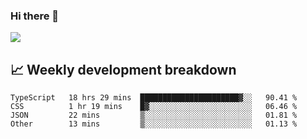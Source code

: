 ### Hi there 👋
<img align="center" src="https://github-readme-stats.vercel.app/api?username=Tumao727&show_icons=true&hide_title=true&theme=dracula" />


## 📈 Weekly development breakdown
<!--START_SECTION:waka-->

```text
TypeScript   18 hrs 29 mins  ██████████████████████▓░░   90.41 %
CSS          1 hr 19 mins    █▓░░░░░░░░░░░░░░░░░░░░░░░   06.46 %
JSON         22 mins         ▒░░░░░░░░░░░░░░░░░░░░░░░░   01.81 %
Other        13 mins         ▒░░░░░░░░░░░░░░░░░░░░░░░░   01.13 %
```

<!--END_SECTION:waka-->